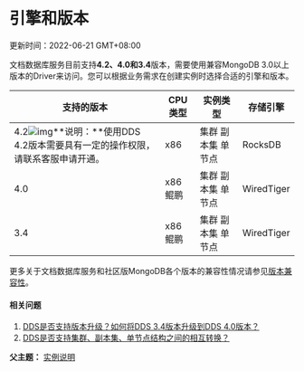 # 引擎和版本

更新时间：2022-06-21 GMT+08:00

文档数据库服务目前支持**4.2、4.0和3.4**版本，需要使用兼容MongoDB 3.0以上版本的Driver来访问。您可以根据业务需求在创建实例时选择合适的引擎和版本。

| **支持的版本**                                               | **CPU类型** | **实例类型**       | **存储引擎** |
| ------------------------------------------------------------ | ----------- | ------------------ | ------------ |
| 4.2![img](https://res-static.hc-cdn.cn/aem/content/dam/cloudbu-site/archive/hk/en-us/support/resource/framework/v3/images/support-doc-en-note.png)**说明：**使用DDS 4.2版本需要具有一定的操作权限，请联系客服申请开通。 | x86         | 集群 副本集 单节点 | RocksDB      |
| 4.0                                                          | x86 鲲鹏    | 集群 副本集 单节点 | WiredTiger   |
| 3.4                                                          | x86 鲲鹏    | 集群 副本集 单节点 | WiredTiger   |

更多关于文档数据库服务和社区版MongoDB各个版本的兼容性情况请参见[版本兼容性](https://support.huaweicloud.com/productdesc-dds/dds_01_0048.html)。

#### 相关问题

1. [DDS是否支持版本升级？如何将DDS 3.4版本升级到DDS 4.0版本？](https://support.huaweicloud.com/dds_faq/dds_faq_0121.html)
2. [DDS是否支持集群、副本集、单节点结构之间的相互转换？](https://support.huaweicloud.com/dds_faq/dds_faq_0125.html)



**父主题：** [实例说明](https://support.huaweicloud.com/productdesc-dds/dds_01_0035.html)